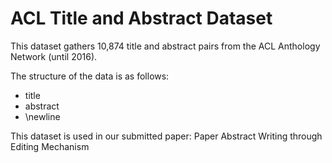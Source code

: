 # ACL Title and Abstract Dataset
This dataset gathers 10,874 title and abstract pairs from the ACL Anthology Network (until 2016).

The structure of the data is as follows:
-	title
-	abstract
-	\newline

This dataset is used in our submitted paper:
Paper Abstract Writing through Editing Mechanism
